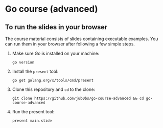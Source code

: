 # Go course (advanced)

## To run the slides in your browser

The course material consists of slides containing executable examples.
You can run them in your browser after following a few simple steps.

1. Make sure Go is installed on your machine:

    ```
    go version
    ```

2. Install the `present` tool:

    ```
    go get golang.org/x/tools/cmd/present
    ```

3. Clone this repository and `cd` to the clone:

    ```
    git clone https://github.com/jub0bs/go-course-advanced && cd go-course-advanced
    ```

4. Run the present tool:

    ```
    present main.slide
    ```
